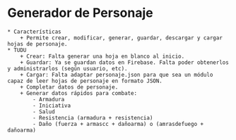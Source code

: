 # Generador de Personaje
	* Características
		+ Permite crear, modificar, generar, guardar, descargar y cargar hojas de personaje.
	* TUDU
		+ Crear: Falta generar una hoja en blanco al inicio.
		+ Guardar: Ya se guardan datos en Firebase. Falta poder obtenerlos y administrarlos (según usuario, etc).
		+ Cargar: Falta adaptar personaje.json para que sea un módulo capaz de leer hojas de personaje en formato JSON.
		+ Completar datos de personaje.
		+ Generar datos rápidos para combate:
			- Armadura
			- Iniciativa
			- Salud
			- Resistencia (armadura + resistencia)
			- Daño (fuerza + armascc + dañoarma) o (amrasdefuego + dañoarma)